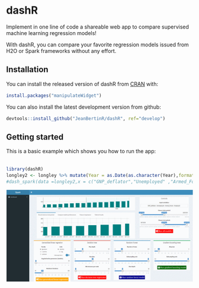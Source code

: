 
<!-- README.md is generated from README.Rmd. Please edit that file -->

# dashR

Implement in one line of code a shareable web app to compare supervised
machine learning regression models\!

With dashR, you can compare your favorite regression models issued from
H2O or Spark frameworks without any effort.

## Installation

You can install the released version of dashR from
[CRAN](https://CRAN.R-project.org) with:

``` r
install.packages("manipulateWidget")
```

You can also install the latest development version from github:

``` r
devtools::install_github("JeanBertinR/dashR", ref="develop")
```

## Getting started

This is a basic example which shows you how to run the app:

``` r

library(dashR)
longley2 <- longley %>% mutate(Year = as.Date(as.character(Year),format = "%Y"))
#dash_spark(data =longley2,x = c("GNP_deflator","Unemployed" ,"Armed_Forces","Employed"),y = "GNP",date_column = "Year",share_app = TRUE,port = 3951)
```

![An example of output of manipulateWidget](vignettes/run_glm.gif)

